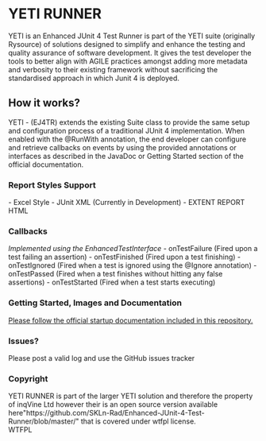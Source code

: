 # YETI RUNNER
YETI is an Enhanced JUnit 4 Test Runner is part of the YETI suite (originally Rysource) of solutions designed to simplify and
enhance the testing and quality assurance of software development. It gives the test developer the
tools to better align with AGILE practices amongst adding more metadata and verbosity to their
existing framework without sacrificing the standardised approach in which Junit 4 is deployed.

<h2>How it works?</h2>
YETI - (EJ4TR) extends the existing Suite class to provide the same setup and configuration process of a
traditional JUnit 4 implementation. When enabled with the @RunWith annotation, the end
developer can configure and retrieve callbacks on events by using the provided annotations or
interfaces as described in the JavaDoc or Getting Started section of the official documentation.

<h3>Report Styles Support</h3>
- Excel Style
- JUnit XML (Currently in Development)
- EXTENT REPORT HTML

<h3>Callbacks</h3>
<i>Implemented using the EnhancedTestInterface</i>
- onTestFailure (Fired upon a test failing an assertion)
- onTestFinished (Fired upon a test finishing)
- onTestIgnored (Fired when a test is ignored using the @Ignore annotation)
- onTestPassed (Fired when a test finishes without hitting any false assertions)
- onTestStarted (Fired when a test starts executing)

<h3>Getting Started, Images and Documentation</h3>
<a href="https://github.com/SKLn-Rad/Enhanced-JUnit-4-Test-Runner/blob/master/Enhanced%20JUnit4%20Test%20Runner.pdf">Please follow the official startup documentation included in this repository.</a>


<h3>Issues?</h3>
Please post a valid log and use the GitHub issues tracker

<h3>Copyright</h3>
YETI RUNNER is part of the larger YETI solution and therefore the property of inqVine Ltd 
however their is an open source version available here"https://github.com/SKLn-Rad/Enhanced-JUnit-4-Test-Runner/blob/master/" that is covered under wtfpl license.
<br />
<a href="http://www.wtfpl.net/"><img
       src="http://www.wtfpl.net/wp-content/uploads/2012/12/wtfpl-badge-4.png"
       width="80" height="15" alt="WTFPL" /></a>
